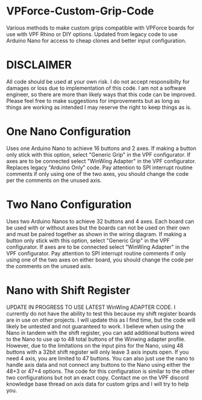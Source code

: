 # VPForce-Custom-Grip-Code
Various methods to make custom grips compatible with VPForce boards for use with VPF Rhino or DIY options. Updated from legacy code to use Arduino Nano for access to cheap clones and better input configuration. 

# DISCLAIMER
All code should be used at your own risk. I do not accept responsibilty for damages or loss due to implementation of this code. I am not a software engineer, so there are more than likely ways that this code can be improved. Please feel free to make suggestions for improvements but as long as things are working as intended I may reserve the right to keep things as is.

# One Nano Configuration
Uses one Arduino Nano to achieve 16 buttons and 2 axes. If making a button only stick with this option, select "Generic Grip" in the VPF configurator. If axes are to be connected select "WinWing Adapter" in the VPF configurator. Replaces legacy "Arduino Only" code. Pay attention to SPI interrupt routine comments if only using one of the two axes, you should change the code per the comments on the unused axis. 

# Two Nano Configuration
Uses two Arduino Nanos to achieve 32 buttons and 4 axes. Each board can be used with or without axes but the boards can not be used on their own and must be paired together as shown in the wiring diagram. If making a button only stick with this option, select "Generic Grip" in the VPF configurator. If axes are to be connected select "WinWing Adapter" in the VPF configurator. Pay attention to SPI interrupt routine comments if only using one of the two axes on either board, you should change the code per the comments on the unused axis. 

# Nano with Shift Register
UPDATE IN PROGRESS TO USE LATEST WinWing ADAPTER CODE. I currently do not have the ability to test this because my shift register boards are in use on other projects. I will update this as I find time, but the code will likely be untested and not guaranteed to work. I believe when using the Nano in tandem with the shift register, you can add additional buttons wired to the Nano to use up to 48 total buttons of the Winwing adapter profile. However, due to the limitations on the input pins for the Nano, using 48 buttons with a 32bit shift register will only leave 3 axis inputs open. If you need 4 axis, you are limited to 47 buttons. You can also just use the nano to handle axis data and not connect any buttons to the Nano using either the 48+3 or 47+4 options. The code for this configuration is similar to the other two configurations but not an exact copy. Contact me on the VPF discord knowledge base thread on axis data for custom grips and I will try to help you. 

<!--Use the files in "Arduino+Shift-Register" if you have connected a shift register in series with your Arduino to expand the inputs. This was orignally designed for the VPForce Shift Register board but should work with other shift registers that use CD4021B shift registers or SN74HC165 shift registers with an inverted latch signal. Please review the connection diagrams of those chips prior to connection to verify proper circuit configurations.-->

